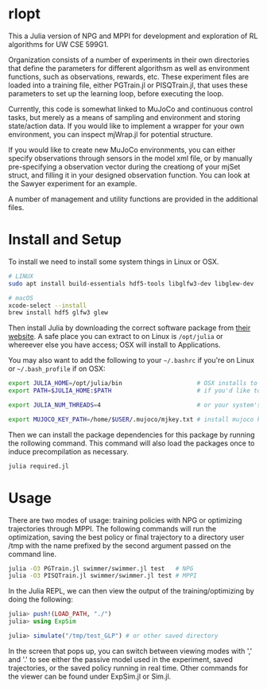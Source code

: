 # rlopt

This a Julia version of NPG and MPPI for development and exploration of RL algorithms for UW CSE 599G1.

Organization consists of a number of experiments in their own directories that define the parameters for different algorithsm as well as environment functions, such as observations, rewards, etc. These experiment files are loaded into a training file, either PGTrain.jl or PISQTrain.jl, that uses these parameters to set up the learning loop, before executing the loop.

Currently, this code is somewhat linked to MuJoCo and continuous control tasks, but merely as a means of sampling and environment and storing state/action data. If you would like to implement a wrapper for your own environment, you can inspect mjWrap.jl for potential structure.

If you would like to create new MuJoCo environments, you can either specify observations through sensors in the model xml file, or by manually pre-specifying a observation vector during the creationg of your mjSet struct, and filling it in your designed observation function. You can look at the Sawyer experiment for an example.

A number of management and utility functions are provided in the additional files.

# Install and Setup

To install we need to install some system things in Linux or OSX.

```bash
# LINUX
sudo apt install build-essentials hdf5-tools libglfw3-dev libglew-dev
```

```bash
# macOS
xcode-select --install
brew install hdf5 glfw3 glew
```

Then install Julia by downloading the correct software package from [their website](https://julialang.org/downloads/). A safe place you can extract to on Linux is `/opt/julia` or whereever else you have access; OSX will install to Applications.

You may also want to add the following to your `~/.bashrc` if you're on Linux or `~/.bash_profile` if on OSX:

```bash
export JULIA_HOME=/opt/julia/bin                     # OSX installs to /Applications/julia-0.6.app/Contents/Resources/julia/bin
export PATH=$JULIA_HOME:$PATH                        # if you'd like to have general access to julia

export JULIA_NUM_THREADS=4                           # or your system's number of CPUs

export MUJOCO_KEY_PATH=/home/$USER/.mujoco/mjkey.txt # install mujoco key here
```

Then we can install the package dependencies for this package by running the rollowing command. This command will also load the packages once to induce precompilation as necessary.

```julia
julia required.jl
```

# Usage

There are two modes of usage: training policies with NPG or optimizing trajectories through MPPI. The following commands will run the optimization, saving the best policy or final trajectory to a directory user /tmp with the name prefixed by the second argument passed on the command line.

```bash
julia -O3 PGTrain.jl swimmer/swimmer.jl test   # NPG
julia -O3 PISQTrain.jl swimmer/swimmer.jl test # MPPI
```

In the Julia REPL, we can then view the output of the training/optimizing by doing the following:

```julia
julia> push!(LOAD_PATH, "./")
julia> using ExpSim

julia> simulate("/tmp/test_GLP") # or other saved directory
```

In the screen that pops up, you can switch between viewing modes with ',' and '.' to see either the passive model used in the experiment, saved trajectories, or the saved policy running in real time. Other commands for the viewer can be found under ExpSim.jl or Sim.jl.



